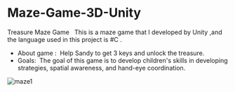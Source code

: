 # Maze-Game-3D-Unity
Treasure Maze Game  
This is a maze game that I developed by Unity ,and the language used in this project is #C .
- About game : 
Help Sandy to get 3 keys and unlock the treasure.
- Goals: 
The goal of this game is to develop children's skills in developing strategies, spatial awareness, and hand-eye coordination.

![maze1](https://user-images.githubusercontent.com/102240641/180887224-4ed65440-f3d0-4aaf-a685-8e2c68b8898b.png)
